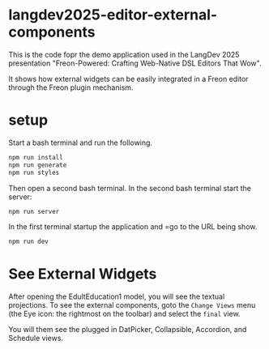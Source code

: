 # langdev2025-editor-external-components
This is the code fopr the demo application used in the LangDev 2025 presentation "Freon-Powered: Crafting Web-Native DSL Editors That Wow".

It shows how external widgets can be easily integrated in a Freon editor through the Freon plugin mechanism.


# setup
Start a bash terminal and run the following.

```bash
npm run install
npm run generate
npm run styles
```

Then open a second bash terminal.
In the second bash terminal start the server:

```bash
npm run server
```

In the first terminal startup the application and =go to the URL being show.

```bash
npm run dev
```

# See External Widgets
After opening the EdultEducation1 model, you will see the textual projections.
To see the external components, goto the `Change Views` menu (the Eye icon: the rightmost on the toolbar)
and select the `final` view.

You will them see the plugged in DatPicker, Collapsible, Accordion, and Schedule views.
